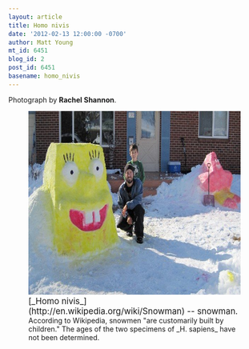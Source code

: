 ```yaml
---
layout: article
title: Homo nivis
date: '2012-02-13 12:00:00 -0700'
author: Matt Young
mt_id: 6451
blog_id: 2
post_id: 6451
basename: homo_nivis
---
```

Photograph by **Rachel Shannon**.

<figure>
<img src="/uploads/2012/SnowmanPanorama_600.JPG" alt="SnowmanPanorama_600.JPG" width="600" height="367" />
<figcaption markdown="span">
<big>[_Homo nivis_](http://en.wikipedia.org/wiki/Snowman) -- snowman.</big> According to Wikipedia, snowmen "are customarily built by children." The ages of the two specimens of _H. sapiens_ have not been determined.

</figcaption>
</figure>
